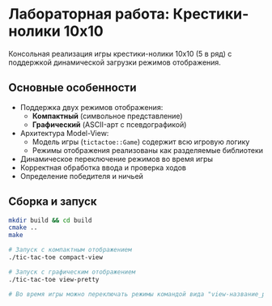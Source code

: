 # Лабораторная работа: Крестики-нолики 10x10

Консольная реализация игры крестики-нолики 10x10 (5 в ряд) с поддержкой динамической загрузки режимов отображения.

## Основные особенности
- Поддержка двух режимов отображения:
    - **Компактный** (символьное представление)
    - **Графический** (ASCII-арт с псевдографикой)
- Архитектура Model-View:
    - Модель игры (`tictactoe::Game`) содержит всю игровую логику
    - Режимы отображения реализованы как разделяемые библиотеки
- Динамическое переключение режимов во время игры
- Корректная обработка ввода и проверка ходов
- Определение победителя и ничьей


## Сборка и запуск
```bash
mkdir build && cd build
cmake ..
make

# Запуск с компактным отображением
./tic-tac-toe compact-view

# Запуск с графическим отображением
./tic-tac-toe view-pretty

# Во время игры можно переключать режимы командой вида "view-название_режима"